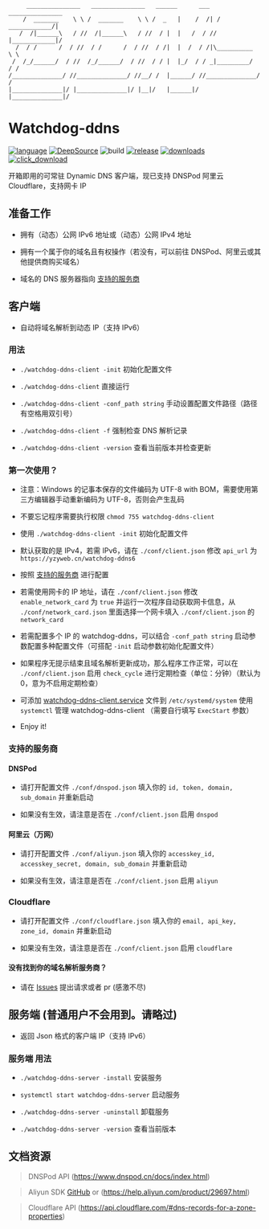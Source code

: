```
     _______________   _______________   ______      ___   _______________
    /  _______    \ \ /  _______    \ \ /  _   |    /  /| /  ____________/|
   /  /|______\   / //  /|______\   / //  / |  |   /  / //  |____________|/
  /  / /      /  / //  / /      /  / //  / /|  |  /  / /|\__________  \ \
 /  /_/______/  / //  /_/______/  / //  / / |  |_/  / / _|_________/  / /
/______________/ //______________/ //__/ /  |______/ //______________/ /
|______________|/ |______________|/ |__|/   |______|/ |______________|/

```
# Watchdog-ddns
[![language](https://img.shields.io/badge/language-Go-00acd7)](https://golang.org)
[![DeepSource](https://static.deepsource.io/deepsource-badge-light-mini.svg)](https://deepsource.io/gh/yzy613/watchdog-ddns/?ref=repository-badge)
![build](https://travis-ci.com/yzy613/watchdog-ddns.svg?branch=master)
[![release](https://img.shields.io/github/v/release/yzy613/watchdog-ddns)](https://github.com/yzy613/watchdog-ddns/releases)
[![downloads](https://img.shields.io/github/downloads/yzy613/watchdog-ddns/total)](https://github.com/yzy613/watchdog-ddns/releases)
[![click_download](https://img.shields.io/badge/%E7%82%B9%E5%87%BB-%E4%B8%8B%E8%BD%BD-brightgreen)](https://github.com/yzy613/watchdog-ddns/releases)

开箱即用的可常驻 Dynamic DNS 客户端，现已支持 DNSPod 阿里云 Cloudflare，支持网卡 IP

## 准备工作
- 拥有（动态）公网 IPv6 地址或（动态）公网 IPv4 地址

- 拥有一个属于你的域名且有权操作（若没有，可以前往 DNSPod、阿里云或其他提供商购买域名）

- 域名的 DNS 服务器指向 [支持的服务商](https://github.com/yzy613/watchdog-ddns#%E6%94%AF%E6%8C%81%E7%9A%84%E6%9C%8D%E5%8A%A1%E5%95%86)

## 客户端
- 自动将域名解析到动态 IP（支持 IPv6）

### 用法
- `./watchdog-ddns-client -init` 初始化配置文件

- `./watchdog-ddns-client` 直接运行

- `./watchdog-ddns-client -conf_path string` 手动设置配置文件路径（路径有空格用双引号）

- `./watchdog-ddns-client -f` 强制检查 DNS 解析记录

- `./watchdog-ddns-client -version` 查看当前版本并检查更新

### 第一次使用？
- 注意：Windows 的记事本保存的文件编码为 UTF-8 with BOM，需要使用第三方编辑器手动重新编码为 UTF-8，否则会产生乱码

- 不要忘记程序需要执行权限 `chmod 755 watchdog-ddns-client`

- 使用 `./watchdog-ddns-client -init` 初始化配置文件

- 默认获取的是 IPv4，若需 IPv6，请在 `./conf/client.json` 修改 `api_url` 为 `https://yzyweb.cn/watchdog-ddns6`

- 按照 [支持的服务商](https://github.com/yzy613/watchdog-ddns#%E6%94%AF%E6%8C%81%E7%9A%84%E6%9C%8D%E5%8A%A1%E5%95%86) 进行配置

- 若需使用网卡的 IP 地址，请在 `./conf/client.json` 修改 `enable_network_card` 为 `true` 并运行一次程序自动获取网卡信息，从 `./conf/network_card.json` 里面选择一个网卡填入 `./conf/client.json` 的 `network_card`

- 若需配置多个 IP 的 watchdog-ddns，可以结合 `-conf_path string` 启动参数配置多种配置文件（可搭配 `-init` 启动参数初始化配置文件）

- 如果程序无提示结束且域名解析更新成功，那么程序工作正常，可以在 `./conf/client.json` 启用 `check_cycle` 进行定期检查（单位：分钟）（默认为 0，意为不启用定期检查）

- 可添加 [watchdog-ddns-client.service](https://github.com/yzy613/watchdog-ddns/blob/master/watchdog-ddns-client.service) 文件到 `/etc/systemd/system` 使用 `systemctl` 管理 watchdog-ddns-client （需要自行填写 `ExecStart` 参数）

- Enjoy it!

### 支持的服务商

#### DNSPod
- 请打开配置文件 `./conf/dnspod.json` 填入你的 `id, token, domain, sub_domain` 并重新启动

- 如果没有生效，请注意是否在 `./conf/client.json` 启用 `dnspod`

#### 阿里云（万网）
- 请打开配置文件 `./conf/aliyun.json` 填入你的 `accesskey_id, accesskey_secret, domain, sub_domain` 并重新启动

- 如果没有生效，请注意是否在 `./conf/client.json` 启用 `aliyun`

### Cloudflare
- 请打开配置文件 `./conf/cloudflare.json` 填入你的 `email, api_key, zone_id, domain` 并重新启动

- 如果没有生效，请注意是否在 `./conf/client.json` 启用 `cloudflare`

#### 没有找到你的域名解析服务商？
- 请在 [Issues](https://github.com/yzy613/watchdog-ddns/issues) 提出请求或者 pr (感激不尽)

## 服务端 (普通用户不会用到。请略过)
- 返回 Json 格式的客户端 IP（支持 IPv6）

### 服务端 用法
- `./watchdog-ddns-server -install` 安装服务

- `systemctl start watchdog-ddns-server` 启动服务

- `./watchdog-ddns-server -uninstall` 卸载服务

- `./watchdog-ddns-server -version` 查看当前版本

## 文档资源
> DNSPod API (https://www.dnspod.cn/docs/index.html)

> Aliyun SDK [GitHub](https://github.com/aliyun/alibaba-cloud-sdk-go) or (https://help.aliyun.com/product/29697.html)

> Cloudflare API (https://api.cloudflare.com/#dns-records-for-a-zone-properties)